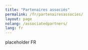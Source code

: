```yaml
---
title: "Partenaires associés"
permalink: /fr/partenairesassocies/
layout: page
nolang: /associatedpartners/
lang: fr
---
```


placeholder FR